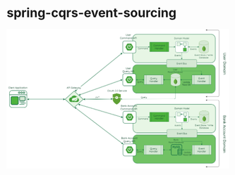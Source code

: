 # spring-cqrs-event-sourcing

![Preview](https://raw.githubusercontent.com/CNadjim/spring-cqrs-event-sourcing/master/architecture.png)
